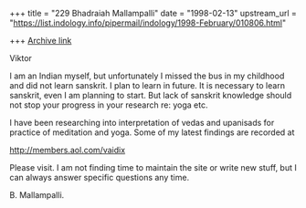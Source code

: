 +++
title = "229 Bhadraiah Mallampalli"
date = "1998-02-13"
upstream_url = "https://list.indology.info/pipermail/indology/1998-February/010806.html"

+++
[Archive link](https://list.indology.info/pipermail/indology/1998-February/010806.html)

Viktor

I am an Indian myself, but unfortunately I missed the bus in my childhood and
did not learn sanskrit.  I plan to learn in future.  It is necessary to learn
sanskrit, even I am planning to start.  But lack of sanskrit knowledge should
not stop your progress in your research re: yoga etc.

I have been researching into interpretation of vedas and upanisads for
practice of meditation and yoga.  Some of my latest findings are recorded at

http://members.aol.com/vaidix

Please visit.  I am not finding time to maintain the site or write new stuff,
but I can always answer specific questions any time.

B. Mallampalli.



